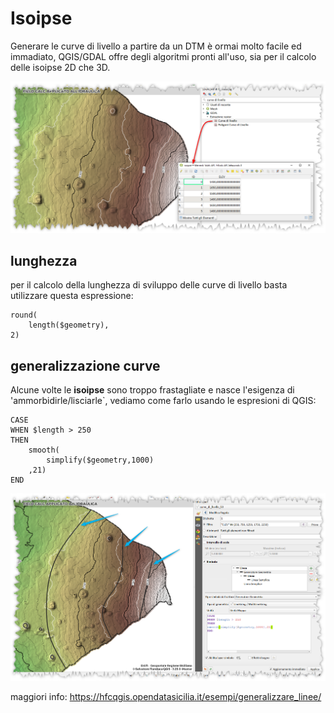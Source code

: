 # Isoipse

Generare le curve di livello a partire da un DTM è ormai molto facile ed immadiato, QGIS/GDAL offre degli algoritmi pronti all'uso, sia per il calcolo delle isoipse 2D che 3D. 

![](../imgs/esempi/img_04.png)

## lunghezza

per il calcolo della lunghezza di sviluppo delle curve di livello basta utilizzare questa espressione:

```
round(
    length($geometry),
2)
```

## generalizzazione curve

Alcune volte le **isoipse** sono troppo frastagliate e nasce l'esigenza di 'ammorbidirle/lisciarle`, vediamo come farlo usando le espresioni di QGIS:

```
CASE
WHEN $length > 250
THEN 
    smooth(
        simplify($geometry,1000)
    ,21)
END
```

![](../imgs/esempi/img_041.png)

maggiori info: <https://hfcqgis.opendatasicilia.it/esempi/generalizzare_linee/>